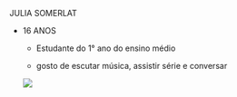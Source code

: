 JULIA SOMERLAT

- 16 ANOS

  - Estudante do 1° ano do ensino médio

  - gosto de escutar música, assistir série e conversar
 
    
 

  ![](https://media1.tenor.com/m/skXYSGm9b1wAAAAC/thumbs-up-good-job.gif)
